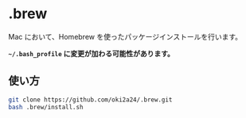 # .brew
Mac において、Homebrew を使ったパッケージインストールを行います。

**`~/.bash_profile` に変更が加わる可能性があります。**

## 使い方
```bash
git clone https://github.com/oki2a24/.brew.git
bash .brew/install.sh
```
